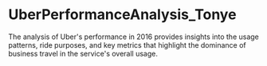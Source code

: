# UberPerformanceAnalysis_Tonye
The analysis of Uber's performance in 2016 provides insights into the usage patterns, ride purposes, and key metrics that highlight the dominance of business travel in the service's overall usage.

